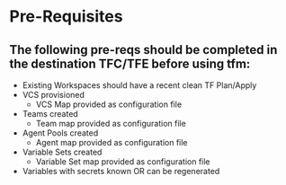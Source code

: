 # Pre-Requisites

## The following pre-reqs should be completed in the destination TFC/TFE before using tfm:

- Existing Workspaces should have a recent clean TF Plan/Apply
- VCS provisioned
    - VCS Map provided as configuration file
- Teams created
    - Team map provided as configuration file
- Agent Pools created
    - Agent map provided as configuration file
- Variable Sets created
    - Variable Set map provided as configuration file
- Variables with secrets known OR can be regenerated

